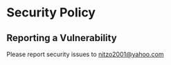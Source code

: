 # Security Policy

## Reporting a Vulnerability

Please report security issues to nitzo2001@yahoo.com
